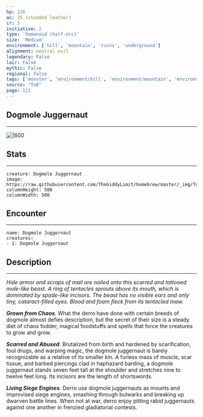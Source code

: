 ```yaml
---
hp: 126
ac: 15 (studded leather)
cr: 5
initiative: 2
type: 'humanoid (half-orc)'    
size: 'Medium'
environment: ['hill', 'mountain', 'ruins', 'underground']
alignment: neutral evil
legendary: False
lair: False
mythic: False
regional: False
tags: ['monster', 'environment/hill', 'environment/mountain', 'environment/ruins', 'environment/underground']
source: "ToB"
page: 121
---
```


## Dogmole Juggernaut
---

![|600](https://raw.githubusercontent.com/TheGiddyLimit/homebrew/master/_img/ToB/Dogmole%20Juggernaut.webp)

## Stats
---

```statblock
creature: Dogmole Juggernaut
image: https://raw.githubusercontent.com/TheGiddyLimit/homebrew/master/_img/ToB/token/Dogmole%20Juggernaut.png
columnHeight: 500
columnWidth: 500
```

## Encounter
---

```encounter-table
name: Dogmole Juggernaut
creatures:
- 1: Dogmole Juggernaut
```

## Description
---
_Hide armor and scraps of mail are nailed onto this scarred and tattooed mole-like beast. A ring of tentacles sprouts above its mouth, which is dominated by spade-like incisors. The beast has no visible ears and only tiny, cataract-filled eyes. Blood and foam fleck from its tentacled maw._

**_Grown from Chaos_**. What the derro have done with certain breeds of dogmole almost defies description, but the secret of their size is a steady diet of chaos fodder, magical foodstuffs and spells that force the creatures to grow and grow.

**_Scarred and Abused_**. Brutalized from birth and hardened by scarification, foul drugs, and warping magic, the dogmole juggernaut is barely recognizable as a relative of its smaller kin. A furless mass of muscle, scar tissue, and barbed piercings clad in haphazard barding, a dogmole juggernaut stands seven feet tall at the shoulder and stretches nine to twelve feet long. Its incisors are the length of shortswords.

**_Living Siege Engines_**. Derro use dogmole juggernauts as mounts and improvised siege engines, smashing through bulwarks and breaking up dwarven battle lines. When not at war, derro enjoy pitting rabid juggernauts against one another in frenzied gladiatorial contests.







